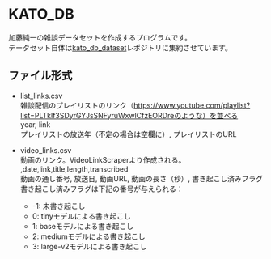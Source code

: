 # KATO_DB
加藤純一の雑談データセットを作成するプログラムです。  
データセット自体は[kato_db_dataset](https://github.com/konbraphat51/kato_db_dataset)レポジトリに集約させています。

## ファイル形式  

* list_links.csv  
雑談配信のプレイリストのリンク（https://www.youtube.com/playlist?list=PLTklf3SDyrGYJsSNFyruWxwlCfzEORDreのような）を並べる  
year, link  
プレイリストの放送年（不定の場合は空欄に）, プレイリストのURL  
  
* video_links.csv  
動画のリンク。VideoLinkScraperより作成される。  
,date,link,title,length,transcribed  
動画の通し番号, 放送日, 動画URL, 動画の長さ（秒）, 書き起こし済みフラグ  
書き起こし済みフラグは下記の番号が与えられる：  
    * -1: 未書き起こし
    * 0: tinyモデルによる書き起こし
    * 1: baseモデルによる書き起こし
    * 2: mediumモデルによる書き起こし
    * 3: large-v2モデルによる書き起こし